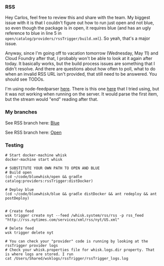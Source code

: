 ### RSS
Hey Carlos, feel free to review this and share with the team.
My biggest issue with it is that I couldn't figure out how to run just open and not blue, so even though the package is in open, it requires blue (and has an ugly reference to blue in line 5 in `open/catalog/providers/rssTrigger/build.xml`). So yeah, that's a major issue.

Anyway, since I'm going off to vacation tomorrow (Wednesday, May 11) and Cloud Foundry after that, I probably won't be able to look at it again after today. It basically works, but the build process issues are something that I didn't resolve. And there are questions about how often to poll, what to do when an invalid RSS URL isn't provided, that still need to be answered. You should see TODOs.

I'm using node-feedparser [here](https://github.com/BiteBit/node-feedparser). There is this one [here](https://github.com/danmactough/node-feedparser) that I tried using, but it was not working when running on the server. It would parse the first item, but the stream would "end" reading after that.

### My branches

See RSS branch here: [Blue](https://github.ibm.com/valdezj/bluewhisk/tree/rss)

See RSS branch here: [Open](https://github.com/joachimvaldez/openwhisk/tree/rss)

### Testing
```
# Start docker-machine whisk
docker-machine start whisk

# SUBSTITUTE YOUR OWN PATH TO OPEN AND BLUE
# Build open
(cd ~/code/bluewhisk/open && gradle catalog:providers:rssTrigger:distDocker)

# Deploy blue
(cd ~/code/bluewhisk/blue && gradle distDocker && ant redeploy && ant postDeploy)


# Create feed
wsk trigger create nyt --feed /whisk.system/rss/rss -p rss_feed "http://rss.nytimes.com/services/xml/rss/nyt/US.xml"

# Delete feed
wsk trigger delete nyt

# You can check your "provider" code is running by looking at the rssTrigger provider logs
# Check your whisk.properties file for whisk.logs.dir property. That is where logs are stored. I run
cat /Users/Shared/wsklogs/rssTrigger/rssTrigger_logs.log
```

